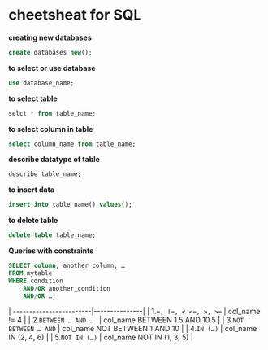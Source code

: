 # cheetsheat for  SQL 

**creating new databases**

```sql
create databases new();
```
**to select or use database**
```sql
use database_name;
```
**to select table**
```sql
selct * from table_name;
```
**to select column in table**
```sql
select column_name from table_name;
```

**describe datatype of table**
```sql
describe table_name;
```
**to insert data**
```sql
insert into table_name() values();
```
**to delete table**
```sql
delete table table_name;
```
**Queries with constraints**
```sql
SELECT column, another_column, …
FROM mytable
WHERE condition
    AND/OR another_condition
    AND/OR …;
```   

 | ------------------------|---------------|
 | 1.`=, !=, < <=, >, >=`  | col_name != 4 |
 | 2.`BETWEEN … AND … `    | col_name BETWEEN 1.5 AND 10.5 |
 | 3.`NOT BETWEEN … AND`   | col_name NOT BETWEEN 1 AND 10 | 
 | 4.`IN (…)`	           | col_name IN (2, 4, 6) |
 | 5.`NOT IN (…)`          | col_name NOT IN (1, 3, 5) |


